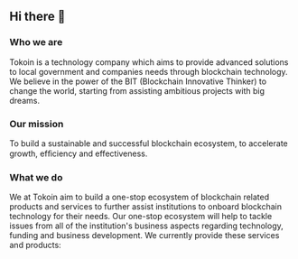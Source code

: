 ## Hi there 👋

### Who we are
Tokoin is a technology company which aims to provide advanced solutions to local government and companies needs through blockchain technology. We believe in the power of the BIT (Blockchain Innovative Thinker) to change the world, starting from assisting ambitious projects with big dreams.

### Our mission
To build a sustainable and successful blockchain ecosystem, to accelerate growth, efﬁciency and effectiveness.

### What we do
We at Tokoin aim to build a one-stop ecosystem of blockchain related products and services to further assist institutions to onboard blockchain technology for their needs. Our one-stop ecosystem will help to tackle issues from all of the institution's business aspects regarding technology, funding and business development. We currently provide these services and products:


